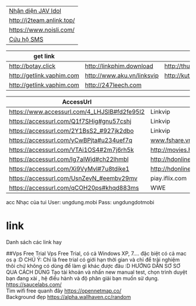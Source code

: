 |   |
|---|
[Nhận diện JAV Idol](http://jav-idol.toidicodedao.com/) |
http://j2team.anlink.top/ |
https://www.noisli.com/ |
[Cứu hộ SMS](https://www.facebook.com/C%E1%BB%A9u-H%E1%BB%99-SMS-384758608549291) |


|get link |   |   |   |
|---------|---|---|---|
http://botay.click | http://linkphim.download | http://thuthuatviet.vn/fshare |http://247leech.com | 
http://getlink.vaphim.com | http://www.aku.vn/linksvip | http://kuteteen.tv | http://www.aku.vn/linksvip | 
http://getlink.vaphim.com |http://247leech.com |

|AccessUrl|   |
|---------|---|
https://www.accessurl.com/4_LHJSlB#fd2fe95l2 | Linkvip|
https://accessurl.com/Q1f7SHig#gnu57cshj | Linkvip|
https://accessurl.com/2Y1BsS2_#927jk2dbo | Linkvip |
https://accessurl.com/yCwBPjta#u234uef7q | www.fshare.vn |
https://accessurl.com/VTAi1OS4#2m7j6rh5k | http://movies.hdviet.com/ |
https://accessurl.com/Ig7aIWjd#ch22lhmbl | http://hdonline.vn/ |
https://accessurl.com/Xi9VyMvl#7u8tdike1 | http://hdonline.vn/ |
https://accessurl.com/UsnZevN_#eembv29mv | piay.iflix.com |
https://accessurl.com/qCOH20ps#khqd883ms | WWE |
acc 
Nhạc của tui
User: ungdung.mobi
Pass: ungdungdotmobi
# link
Danh sách các link hay<br/>

##Vps Free Trial
Vps Free Trial, có cả Windows XP, 7.... đặc biệt có cả mac os ạ :D
CHÚ Ý: Chỉ là free trial có giới hạn thời gian và chỉ để trải nghiệm thôi chứ không có dùng để làm gì khác được đâu :D 
HƯỚNG DẪN SƠ SƠ QUA CÁCH DÙNG
Tạo tài khoản và nhấn new manual test, chọn trình duyệt bạn đang xài , hệ điều hành và độ phân giải bạn muốn sử dụng.<br/>
https://saucelabs.com/ <br>
Tìm wifi free quanh đây https://opennetmap.co/ <br>
Background đẹp https://alpha.wallhaven.cc/random <br>
